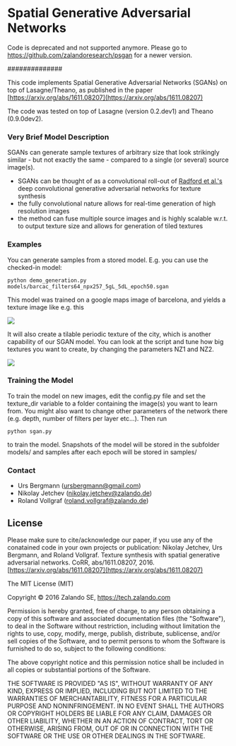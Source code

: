 # Spatial Generative Adversarial Networks

Code is deprecated and not supported anymore. Please go to https://github.com/zalandoresearch/psgan for a newer version.

##############

This code implements Spatial Generative Adversarial Networks (SGANs) on top of Lasagne/Theano, as published in the paper
[https://arxiv.org/abs/1611.08207](https://arxiv.org/abs/1611.08207)

The code was tested on top of Lasagne (version 0.2.dev1) and Theano (0.9.0dev2).

### Very Brief Model Description
SGANs can generate sample textures of arbitrary size that look strikingly similar - but not exactly the same - compared to a single (or several) source image(s).
- SGANs can be thought of as a convolutional roll-out of [Radford et al.'s](https://github.com/Newmu/dcgan_code) deep convolutional generative adversarial networks for texture synthesis
- the fully convolutional nature allows for real-time generation of high resolution images
- the method can fuse multiple source images and is highly scalable w.r.t. to output texture size and allows for generation of tiled textures


### Examples
You can generate samples from a stored model. E.g. you can use the checked-in model:
```
python demo_generation.py models/barcac_filters64_npx257_5gL_5dL_epoch50.sgan
```
This model was trained on a google maps image of barcelona, and yields a texture image like e.g. this

![](samples/stored_models_barcac_filters64_npx257_5gL_5dL_epoch50.sgan.jpg)

It will also create a tilable periodic texture of the city, which is another capability of our SGAN model.
You can look at the script and tune how big textures you want to create, by changing the parameters NZ1 and NZ2. 

![](samples/TILE_models_barcac_filters64_npx257_5gL_5dL_epoch50.sgan_(256%2C%20256)_(2%2C%203).jpg)

### Training the Model
To train the model on new images, edit the config.py file and set the texture_dir variable to a folder containing the image(s) you want to learn from. You might also want to change other parameters of the network there (e.g. depth, number of filters per layer etc...). Then run
```
python sgan.py
```
to train the model. Snapshots of the model will be stored in the subfolder models/ and samples after each epoch will be stored in samples/

### Contact
- Urs Bergmann    (ursbergmann@gmail.com)
- Nikolay Jetchev (nikolay.jetchev@zalando.de)
- Roland Vollgraf (roland.vollgraf@zalando.de)


## License
Please make sure to cite/acknowledge our paper, if you use any of the conatained code in your own projects or publication:
Nikolay Jetchev, Urs Bergmann, and Roland Vollgraf. Texture synthesis with spatial generative adversarial networks. CoRR, abs/1611.08207, 2016.
[https://arxiv.org/abs/1611.08207](https://arxiv.org/abs/1611.08207)


The MIT License (MIT)

Copyright © 2016 Zalando SE, https://tech.zalando.com

Permission is hereby granted, free of charge, to any person obtaining a copy
of this software and associated documentation files (the "Software"), to deal
in the Software without restriction, including without limitation the rights
to use, copy, modify, merge, publish, distribute, sublicense, and/or sell
copies of the Software, and to permit persons to whom the Software is
furnished to do so, subject to the following conditions:

The above copyright notice and this permission notice shall be included in all
copies or substantial portions of the Software.

THE SOFTWARE IS PROVIDED "AS IS", WITHOUT WARRANTY OF ANY KIND, EXPRESS OR
IMPLIED, INCLUDING BUT NOT LIMITED TO THE WARRANTIES OF MERCHANTABILITY,
FITNESS FOR A PARTICULAR PURPOSE AND NONINFRINGEMENT. IN NO EVENT SHALL THE
AUTHORS OR COPYRIGHT HOLDERS BE LIABLE FOR ANY CLAIM, DAMAGES OR OTHER
LIABILITY, WHETHER IN AN ACTION OF CONTRACT, TORT OR OTHERWISE, ARISING FROM,
OUT OF OR IN CONNECTION WITH THE SOFTWARE OR THE USE OR OTHER DEALINGS IN THE
SOFTWARE.

